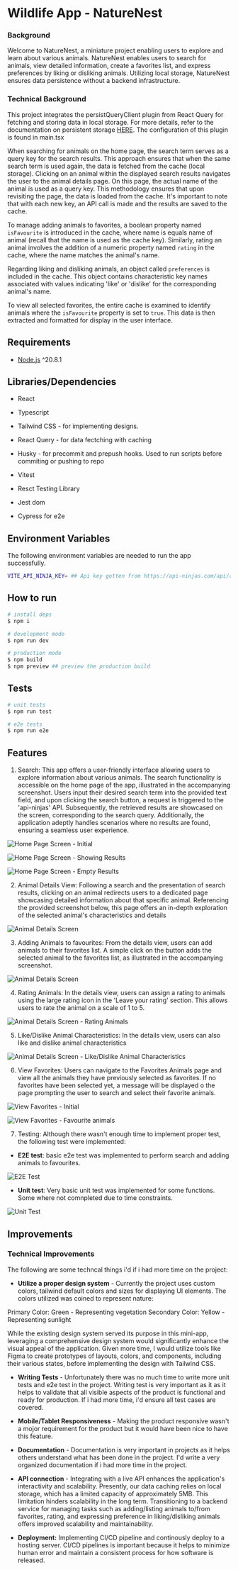 # Wildlife App - NatureNest

### Background

Welcome to NatureNest, a miniature project enabling users to explore and learn about various animals. NatureNest enables users to search for animals, view detailed information, create a favorites list, and express preferences by liking or disliking animals. Utilizing local storage, NatureNest ensures data persistence without a backend infrastructure.

### Technical Background

This project integrates the persistQueryClient plugin from React Query for fetching and storing data in local storage. For more details, refer to the documentation on persistent storage [HERE](https://tanstack.com/query/v5/docs/react/plugins/persistQueryClient). The configuration of this plugin is found in main.tsx

When searching for animals on the home page, the search term serves as a query key for the search results. This approach ensures that when the same search term is used again, the data is fetched from the cache (local storage). Clicking on an animal within the displayed search results navigates the user to the animal details page. On this page, the actual name of the animal is used as a query key. This methodology ensures that upon revisiting the page, the data is loaded from the cache. It's important to note that with each new key, an API call is made and the results are saved to the cache.

To manage adding animals to favorites, a boolean property named `isFavourite` is introduced in the cache, where name is equals name of animal (recall that the name is used as the cache key). Similarly, rating an animal involves the addition of a numeric property named `rating` in the cache, where the name matches the animal's name.

Regarding liking and disliking animals, an object called `preferences` is included in the cache. This object contains characteristic key names associated with values indicating 'like' or 'dislike' for the corresponding animal's name.

To view all selected favorites, the entire cache is examined to identify animals where the `isFavourite` property is set to `true`. This data is then extracted and formatted for display in the user interface.


## Requirements

- [Node.js](https://nodejs.org/en/download/package-manager) ^20.8.1


## Libraries/Dependencies

- React
- Typescript
- Tailwind CSS - for implementing designs.
- React Query - for data fectching with caching

- Husky - for precommit and prepush hooks. Used to run scripts before commiting or pushing to repo
- Vitest
- Resct Testing Library
- Jest dom
- Cypress for e2e


## Environment Variables

The following environment variables are needed to run the app successfully.

```sh
VITE_API_NINJA_KEY= ## Api key gotten from https://api-ninjas.com/api/animals 
```


## How to run

```bash
# install deps
$ npm i

# development mode
$ npm run dev

# production mode
$ npm build
$ npm preview ## preview the production build
```


## Tests

```bash
# unit tests
$ npm run test

# e2e tests
$ npm run e2e
```


## Features

1. Search: This app offers a user-friendly interface allowing users to explore information about various animals. The search functionality is accessible on the home page of the app, illustrated in the accompanying screenshot. Users input their desired search term into the provided text field, and upon clicking the search button, a request is triggered to the 'api-ninjas' API. Subsequently, the retrieved results are showcased on the screen, corresponding to the search query. Additionally, the application adeptly handles scenarios where no results are found, ensuring a seamless user experience.

![Home Page Screen - Initial](src/assets/docs/screen-1.png)


![Home Page Screen - Showing Results](src/assets/docs/screen-1.1.png)


![Home Page Screen - Empty Results](src/assets/docs/screen-1.2.png)


2. Animal Details View: Following a search and the presentation of search results, clicking on an animal redirects users to a dedicated page showcasing detailed information about that specific animal. Referencing the provided screenshot below, this page offers an in-depth exploration of the selected animal's characteristics and details

![Animal Details Screen](src/assets/docs/screen-2.png)


3. Adding Animals to favourites: From the details view, users can add animals to their favorites list. A simple click on the button adds the selected animal to the favorites list, as illustrated in the accompanying screenshot.

![Animal Details Screen](src/assets/docs/screen-2.1.png)


4. Rating Animals: In the details view, users can assign a rating to animals using the large rating icon in the 'Leave your rating' section. This allows users to rate the animal on a scale of 1 to 5.

![Animal Details Screen - Rating Animals](src/assets/docs/screen-2.2.png)


5. Like/Dislike Animal Characteristics: In the details view, users can also like and dislike animal characteristics

![Animal Details Screen - Like/Dislike Animal Characteristics](src/assets/docs/screen-2.3.png)


6. View Favorites: Users can navigate to the Favorites Animals page and view all the animals they have previously selected as favorites. If no favorites have been selected yet, a message will be displayed o the page prompting the user to search and select their favorite animals.

![View Favorites - Initial](src/assets/docs/screen-3.png)


![View Favorites - Favourite animals](src/assets/docs/screen-3.1.png)

7. Testing: Although there wasn't enough time to implement proper test, the following test were implemented:

- **E2E test**: basic e2e test was implemented to perform search and adding animals to favourites.

![E2E Test](src/assets/docs/e2e.png)


- **Unit test**: Very basic unit test was implemented for some functions. Some where not comnpleted due to time constraints.

![Unit Test](src/assets/docs/unit-test.png)


## Improvements

### Technical Improvements
The following are some techncal things i'd if i had more time on the project:

- **Utilize a proper design system** - Currently the project uses custom colors, tailwind default colors and sizes for displaying UI elements. The colors utilized was coined to represent nature:

Primary Color: Green - Representing vegetation
Secondary Color: Yellow - Representing sunlight

While the existing design system served its purpose in this mini-app, leveraging a comprehensive design system would significantly enhance the visual appeal of the application. Given more time, I would utilize tools like Figma to create prototypes of layouts, colors, and components, including their various states, before implementing the design with Tailwind CSS.


- **Writing Tests** - Unfortunately there was no much time to write more unit tests and e2e test in the project. Writing test is very important as it as it helps to validate that all visible aspects of the product is functional and ready for production. If i had more time, i'd ensure all test cases are covered.


- **Mobile/Tablet Responsiveness** - Making the product responsive wasn't a mojor requirement for the product but it would have been nice to have this feature.


- **Documentation** - Documentation is very important in projects as it helps others understand what has been done in the project. I'd write a very organized documentation if
  i had more time in the project.


- **API connection** - Integrating with a live API enhances the application's interactivity and scalability. Presently, our data caching relies on local storage, which has a limited capacity of approximately 5MB. This limitation hinders scalability in the long term. Transitioning to a backend service for managing tasks such as adding/listing animals to/from favorites, rating, and expressing preference in liking/disliking animals offers improved scalability and maintainability.


- **Deployment:** Implementing CI/CD pipeline and continously deploy to a hosting server. CI/CD pipelines is important because it helps to minimize human error and maintain a consistent process for how software is released.
